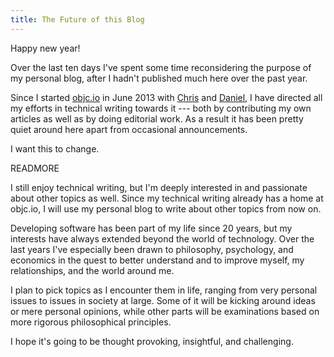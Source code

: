 ```yaml
---
title: The Future of this Blog
---
```


Happy new year!

Over the last ten days I've spent some time reconsidering the purpose of my personal blog, after I hadn't published much here over the past year.

Since I started [objc.io](http://www.objc.io) in June 2013 with [Chris](https://twitter.com/chriseidhof) and [Daniel](https://twitter.com/danielboedewadt), I have directed all my efforts in technical writing towards it --- both by contributing my own articles as well as by doing editorial work. As a result it has been pretty quiet around here apart from occasional announcements.

I want this to change.

READMORE

I still enjoy technical writing, but I'm deeply interested in and passionate about other topics as well. Since my technical writing already has a home at objc.io, I will use my personal blog to write about other topics from now on.

Developing software has been part of my life since 20 years, but my interests have always extended beyond the world of technology. Over the last years I've especially been drawn to philosophy, psychology, and economics in the quest to better understand and to improve myself, my relationships, and the world around me.

I plan to pick topics as I encounter them in life, ranging from very personal issues to issues in society at large. Some of it will be kicking around ideas or mere personal opinions, while other parts will be examinations based on more rigorous philosophical principles.

I hope it's going to be thought provoking, insightful, and challenging.